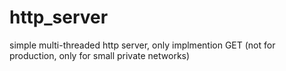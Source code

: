 # http_server
simple multi-threaded http server, only implmention GET (not for production, only for small private networks)

